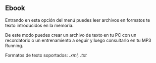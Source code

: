 ## Ebook

Entrando en esta opción del menú puedes leer archivos en formatos te texto introducidos en la memoria.

De este modo puedes crear un archivo de texto en tu PC con un recordatorio o un entrenamiento a seguir y luego consultarlo en tu MP3 Running.

Formatos de texto soportados: *.xml, .txt*

